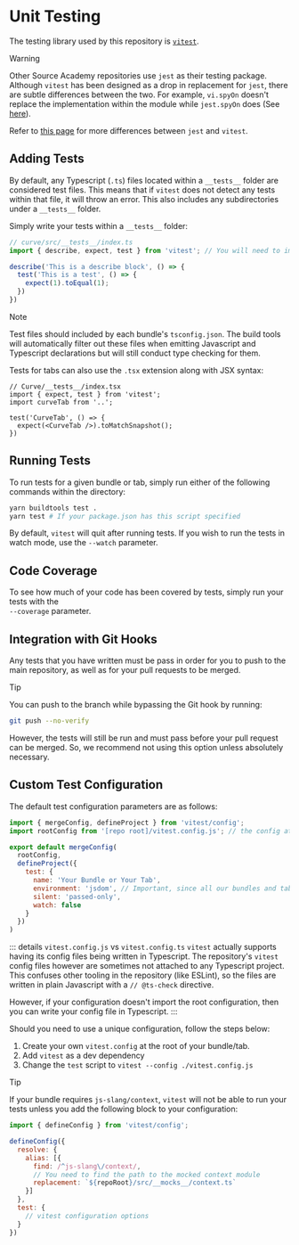 # Unit Testing

The testing library used by this repository is [`vitest`](https://vitest.dev).

> [!WARNING]
> Other Source Academy repositories use `jest` as their testing package. Although `vitest` has been designed as a drop in replacement for `jest`,
> there are subtle differences between the two. For example, `vi.spyOn` doesn't replace the implementation within the module while `jest.spyOn` does (See [here](https://vitest.dev/guide/mocking.html#mocking-pitfalls)).
> 
> Refer to [this page](https://vitest.dev/guide/migration.html#jest) for more differences between `jest` and `vitest`.

## Adding Tests

By default, any Typescript (`.ts`) files located within a `__tests__` folder are considered test files. This means that if `vitest` does not
detect any tests within that file, it will throw an error.  This also includes any subdirectories under a `__tests__` folder.

Simply write your tests within a `__tests__` folder:
```ts
// curve/src/__tests__/index.ts
import { describe, expect, test } from 'vitest'; // You will need to import these functions, unlike in Jest

describe('This is a describe block', () => {
  test('This is a test', () => {
    expect(1).toEqual(1);
  })
})
```

> [!NOTE]
> Test files should included by each bundle's `tsconfig.json`. The build tools will automatically filter out these files when emitting
> Javascript and Typescript declarations but will still conduct type checking for them.

Tests for tabs can also use the `.tsx` extension along with JSX syntax:
```tsx
// Curve/__tests__/index.tsx
import { expect, test } from 'vitest';
import curveTab from '..';

test('CurveTab', () => {
  expect(<CurveTab />).toMatchSnapshot();
})
```

## Running Tests
To run tests for a given bundle or tab, simply run either of the following commands within the directory:
```sh
yarn buildtools test .
yarn test # If your package.json has this script specified
```

By default, `vitest` will quit after running tests. If you wish to run the tests in watch mode, use the `--watch` parameter.

## Code Coverage
To see how much of your code has been covered by tests, simply run your tests with the\
`--coverage` parameter.

## Integration with Git Hooks
Any tests that you have written must be pass in order for you to push to the main repository, as well as for your pull requests to be merged.

> [!TIP]
> You can push to the branch while bypassing the Git hook by running:
> ```sh
> git push --no-verify
> ```
> However, the tests will still be run and must pass before your pull request can be merged. So, we recommend not using this option
> unless absolutely necessary.

## Custom Test Configuration
The default test configuration parameters are as follows:
```js
import { mergeConfig, defineProject } from 'vitest/config';
import rootConfig from '[repo root]/vitest.config.js'; // the config at the repo root

export default mergeConfig(
  rootConfig,
  defineProject({
    test: {
      name: 'Your Bundle or Your Tab',
      environment: 'jsdom', // Important, since all our bundles and tabs need to be able to run in the browser
      silent: 'passed-only',
      watch: false
    }
  })
)
```

::: details `vitest.config.js` vs `vitest.config.ts`
`vitest` actually supports having its config files being written in Typescript. The repository's `vitest` config files however
are sometimes not attached to any Typescript project. This confuses other tooling in the repository (like ESLint), so the files are
written in plain Javascript with a `// @ts-check` directive.

However, if your configuration doesn't import the root configuration, then you can write your config file in Typescript.
:::

Should you need to use a unique configuration, follow the steps below:
1. Create your own `vitest.config` at the root of your bundle/tab.
1. Add `vitest` as a dev dependency
1. Change the `test` script to `vitest --config ./vitest.config.js`

> [!TIP]
> If your bundle requires `js-slang/context`, `vitest` will not be able to run your tests unless you add the following block
> to your configuration:
> ```js
> import { defineConfig } from 'vitest/config';
> 
> defineConfig({
>   resolve: {
>     alias: [{
>       find: /^js-slang\/context/,
>       // You need to find the path to the mocked context module
>       replacement: `${repoRoot}/src/__mocks__/context.ts`
>     }]
>   },
>   test: {
>     // vitest configuration options
>   }
> })
> ```
